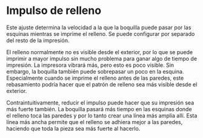 Impulso de relleno
====
Este ajuste determina la velocidad a la que la boquilla puede pasar por las esquinas mientras se imprime el relleno. Se puede configurar por separado del resto de la impresión.

El relleno normalmente no es visible desde el exterior, por lo que se puede imprimir a mayor impulso sin mucho problema para ganar algo de tiempo de impresión. La impresora vibrará más, pero esto es poco visible. Sin embargo, la boquilla también puede sobrepasar un poco en la esquina. Especialmente cuando se imprime el relleno antes de las paredes, este rebasamiento podría hacer que el patrón de relleno sea más visible desde el exterior.

Contraintuitivamente, reducir el impulso puede hacer que su impresión sea más fuerte también. La boquilla pasará más tiempo en las esquinas donde el relleno toca las paredes y por lo tanto crear una línea más amplia allí. Esta línea más ancha permite que el relleno se adhiera mejor a las paredes, haciendo que toda la pieza sea más fuerte al hacerlo.